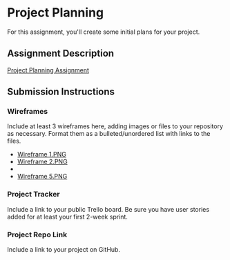 # Project Planning
For this assignment, you'll create some initial plans for your project.

## Assignment Description
[Project Planning Assignment](https://education.launchcode.org/liftoff/modules/assignments/project-planning)

## Submission Instructions

### Wireframes

Include at least 3 wireframes here, adding images or files to your repository as necessary. Format them as a bulleted/unordered list with links to the files.
- [Wireframe 1.PNG](https://github.com/TanyaBuechel/liftoff-assignments/commit/1166868408f7835d5ac58427f7d6775625bae2dc#diff-436633f5ecadadc795b5ce5c0f75496cd22ccee629d9e1c6834a747ba81037b3)
- [Wireframe 2.PNG](https://github.com/TanyaBuechel/liftoff-assignments/commit/1166868408f7835d5ac58427f7d6775625bae2dc#diff-436633f5ecadadc795b5ce5c0f75496cd22ccee629d9e1c6834a747ba81037b3)
- 
- [Wireframe 5.PNG](https://github.com/TanyaBuechel/liftoff-assignments/commit/1166868408f7835d5ac58427f7d6775625bae2dc#diff-cba6573c14e55b9048c5b81ef7dc4fee4d033e397a6b7fcad4f79c5bf1753ef6)

### Project Tracker

Include a link to your public Trello board. Be sure you have user stories added for at least your first 2-week sprint.

### Project Repo Link

Include a link to your project on GitHub.
